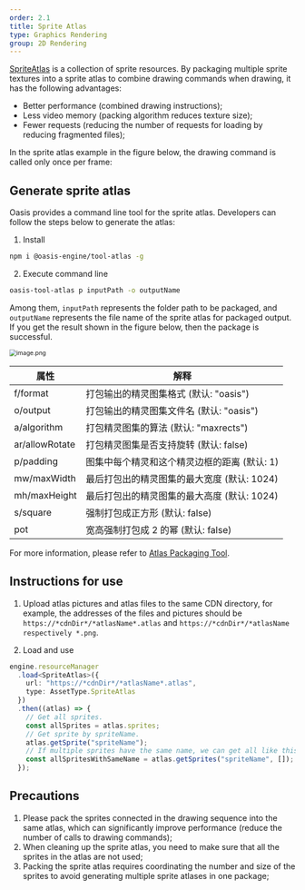 ```yaml
---
order: 2.1
title: Sprite Atlas
type: Graphics Rendering
group: 2D Rendering
---
```


[SpriteAtlas](${api}core/SpriteAtlas) is a collection of sprite resources. By packaging multiple sprite textures into a sprite atlas to combine drawing commands when drawing, it has the following advantages:

- Better performance (combined drawing instructions);
- Less video memory (packing algorithm reduces texture size);
- Fewer requests (reducing the number of requests for loading by reducing fragmented files);

In the sprite atlas example in the figure below, the drawing command is called only once per frame:

<playground src="sprite-atlas.ts"></playground>

## Generate sprite atlas

Oasis provides a command line tool for the sprite atlas. Developers can follow the steps below to generate the atlas:

1. Install

```bash
npm i @oasis-engine/tool-atlas -g
```

2. Execute command line

```bash
oasis-tool-atlas p inputPath -o outputName
```

Among them, `inputPath` represents the folder path to be packaged, and `outputName` represents the file name of the sprite atlas for packaged output. If you get the result shown in the figure below, then the package is successful.

<img src="https://gw.alipayobjects.com/mdn/rms_7c464e/afts/img/A*UhLBRpt9SwAAAAAAAAAAAAAAARQnAQ" alt="image.png" style="zoom:75%;" />

| 属性           | 解释                                         |
| -------------- | -------------------------------------------- |
| f/format       | 打包输出的精灵图集格式 (默认: "oasis")       |
| o/output       | 打包输出的精灵图集文件名 (默认: "oasis")     |
| a/algorithm    | 打包精灵图集的算法 (默认: "maxrects")        |
| ar/allowRotate | 打包精灵图集是否支持旋转 (默认: false)       |
| p/padding      | 图集中每个精灵和这个精灵边框的距离 (默认: 1) |
| mw/maxWidth    | 最后打包出的精灵图集的最大宽度 (默认: 1024)  |
| mh/maxHeight   | 最后打包出的精灵图集的最大高度 (默认: 1024)  |
| s/square       | 强制打包成正方形 (默认: false)               |
| pot            | 宽高强制打包成 2 的幂 (默认: false)          |

For more information, please refer to [Atlas Packaging Tool](https://github.com/oasis-engine/tool-atlas/edit/main/README.md).

## Instructions for use

1. Upload atlas pictures and atlas files to the same CDN directory, for example, the addresses of the files and pictures should be `https://*cdnDir*/*atlasName*.atlas` and `https://*cdnDir*/*atlasName respectively *.png`.

2. Load and use

```typescript
engine.resourceManager
  .load<SpriteAtlas>({
    url: "https://*cdnDir*/*atlasName*.atlas",
    type: AssetType.SpriteAtlas
  })
  .then((atlas) => {
    // Get all sprites.
    const allSprites = atlas.sprites;
    // Get sprite by spriteName.
    atlas.getSprite("spriteName");
    // If multiple sprites have the same name, we can get all like this.
    const allSpritesWithSameName = atlas.getSprites("spriteName", []);
  });
```

## Precautions

1. Please pack the sprites connected in the drawing sequence into the same atlas, which can significantly improve performance (reduce the number of calls to drawing commands);
2. When cleaning up the sprite atlas, you need to make sure that all the sprites in the atlas are not used;
3. Packing the sprite atlas requires coordinating the number and size of the sprites to avoid generating multiple sprite atlases in one package;
